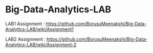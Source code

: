 # Big-Data-Analytics-LAB

LAB1 Assignment :  https://github.com/BorusuMeenakshi/Big-Data-Analytics-LAB/wiki/Assignment1

LAB2 Assignment :  https://github.com/BorusuMeenakshi/Big-Data-Analytics-LAB/wiki/Assignment-2
